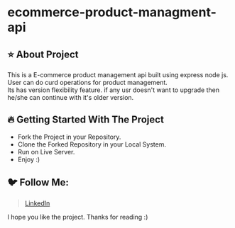 # ecommerce-product-managment-api 

## ⭐ About Project

This is a E-commerce product management api built using express node js. User can do curd operations for product management. 
<br/>
Its has version flexibility feature. if any usr doesn't want to upgrade then he/she can continue with it's older version.
<br/>

## 🔥 Getting Started With The Project

-  Fork the Project in your Repository.
-  Clone the Forked Repository in your Local System.
-  Run on Live Server.
-  Enjoy :)

## 🐦 Follow Me:

> [LinkedIn](https://www.linkedin.com/in/ritik-bhadauria-a4447621b/)


I hope you like the project. Thanks for reading :)

